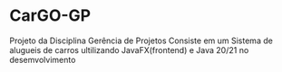 # CarGO-GP
Projeto da Disciplina Gerência de Projetos
Consiste em um Sistema de alugueis de carros ultilizando JavaFX(frontend) e Java 20/21 no desemvolvimento
